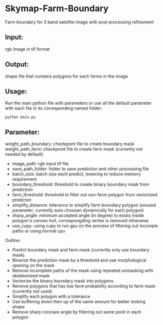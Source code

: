 # Skymap-Farm-Boundary
Farm boundary for 3 band satellite image with post processing refinement

## Input:
  rgb image in tif format
  
## Output:
  shape file that contains polygons for each farms in the image

## Usage:
Run the main python file with parameters or use all the default parameter with each file in its corresponding named folder:
```
python main.py
```
## Parameter:
weight_path_boundary: checkpoint file to create boundary mask
weight_path_farm: checkpoint file to create farm mask (currently not needed by default)

+ image_path: rgb input tif file
+ save_path_folder: folder to save prediction and other processing file
+ batch_size: batch size each predict, lowering to reduce memory requirement
+ boundary_threshold: threshold to create binary boundary mask from prediction
+ farm_threshold: threshold to filter out non-farm polygon from vectorized predicton
+ simplify_distance: tolerance to simplify farm boundary polygon (unused parameter, currently auto choosen dynamically for each polygon)
+ sharp_angle: minimum accepted angle (in degree) to exists inside polygon's convex hull, correspongding vertex is removed otherwise
+ use_cupy: using cupy to run gpu on the process of filtering out incomple paths or using normal cpu

Outline:

  + Predict boundary mask and farm mask (currently only use boundary mask)
  + Binarize the prediction mask by a threshold and use morphological opening on the mask
  + Remove incomplete paths of the mask using repeated unmasking with skeletonized mask
  + Vectorize the binary boundary mask into polygons
  + Remove polygons that has low farm probability according to farm mask (currently not used)
  + Simplify each polygon with a tolerance
  + Use buffering down then up of the same amount for better looking shape
  + Remove sharp concave angle by filtering out some point in each polygon
